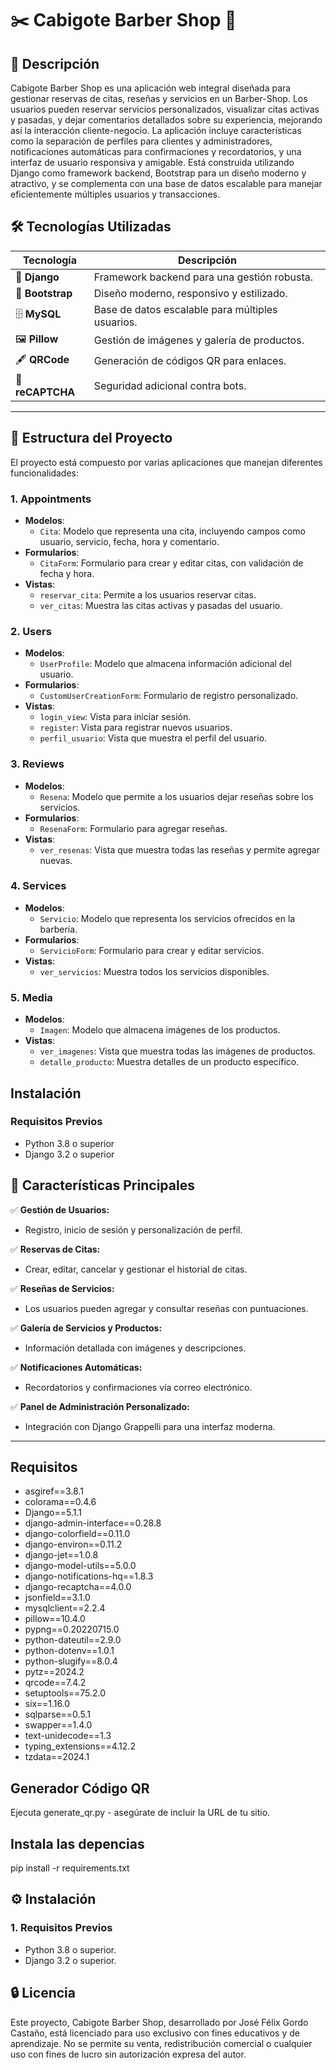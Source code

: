 # ✂️ **Cabigote Barber Shop** 🌟

## 📝 **Descripción**

Cabigote Barber Shop es una aplicación web integral diseñada para gestionar reservas de citas, reseñas y servicios en un Barber-Shop. Los usuarios pueden reservar servicios personalizados, visualizar citas activas y pasadas, y dejar comentarios detallados sobre su experiencia, mejorando así la interacción cliente-negocio. La aplicación incluye características como la separación de perfiles para clientes y administradores, notificaciones automáticas para confirmaciones y recordatorios, y una interfaz de usuario responsiva y amigable. Está construida utilizando Django como framework backend, Bootstrap para un diseño moderno y atractivo, y se complementa con una base de datos escalable para manejar eficientemente múltiples usuarios y transacciones.

## 🛠️ **Tecnologías Utilizadas**

| **Tecnología**    | **Descripción**                                |
|--------------------|-----------------------------------------------|
| 🐍 **Django**      | Framework backend para una gestión robusta.  |
| 🎨 **Bootstrap**   | Diseño moderno, responsivo y estilizado.     |
| 🗄️ **MySQL**        | Base de datos escalable para múltiples usuarios. |
| 🖼️ **Pillow**      | Gestión de imágenes y galería de productos.  |
| 🖋️ **QRCode**      | Generación de códigos QR para enlaces.       |
| 🔐 **reCAPTCHA**   | Seguridad adicional contra bots.             |

---

## 📂 **Estructura del Proyecto**

El proyecto está compuesto por varias aplicaciones que manejan diferentes funcionalidades:

### 1. Appointments

- **Modelos**: 
  - `Cita`: Modelo que representa una cita, incluyendo campos como usuario, servicio, fecha, hora y comentario.
- **Formularios**: 
  - `CitaForm`: Formulario para crear y editar citas, con validación de fecha y hora.
- **Vistas**: 
  - `reservar_cita`: Permite a los usuarios reservar citas.
  - `ver_citas`: Muestra las citas activas y pasadas del usuario.

### 2. Users

- **Modelos**: 
  - `UserProfile`: Modelo que almacena información adicional del usuario.
- **Formularios**: 
  - `CustomUserCreationForm`: Formulario de registro personalizado.
- **Vistas**: 
  - `login_view`: Vista para iniciar sesión.
  - `register`: Vista para registrar nuevos usuarios.
  - `perfil_usuario`: Vista que muestra el perfil del usuario.

### 3. Reviews

- **Modelos**: 
  - `Resena`: Modelo que permite a los usuarios dejar reseñas sobre los servicios.
- **Formularios**: 
  - `ResenaForm`: Formulario para agregar reseñas.
- **Vistas**: 
  - `ver_resenas`: Vista que muestra todas las reseñas y permite agregar nuevas.

### 4. Services

- **Modelos**: 
  - `Servicio`: Modelo que representa los servicios ofrecidos en la barbería.
- **Formularios**: 
  - `ServicioForm`: Formulario para crear y editar servicios.
- **Vistas**: 
  - `ver_servicios`: Muestra todos los servicios disponibles.

### 5. Media

- **Modelos**: 
  - `Imagen`: Modelo que almacena imágenes de los productos.
- **Vistas**: 
  - `ver_imagenes`: Vista que muestra todas las imágenes de productos.
  - `detalle_producto`: Muestra detalles de un producto específico.

## Instalación

### Requisitos Previos

- Python 3.8 o superior
- Django 3.2 o superior

## 🚀 **Características Principales**

✅ **Gestión de Usuarios:**
- Registro, inicio de sesión y personalización de perfil.

✅ **Reservas de Citas:**
- Crear, editar, cancelar y gestionar el historial de citas.

✅ **Reseñas de Servicios:**
- Los usuarios pueden agregar y consultar reseñas con puntuaciones.

✅ **Galería de Servicios y Productos:**
- Información detallada con imágenes y descripciones.

✅ **Notificaciones Automáticas:**
- Recordatorios y confirmaciones vía correo electrónico.

✅ **Panel de Administración Personalizado:**
- Integración con Django Grappelli para una interfaz moderna.

---

## Requisitos

- asgiref==3.8.1
- colorama==0.4.6
- Django==5.1.1
- django-admin-interface==0.28.8
- django-colorfield==0.11.0
- django-environ==0.11.2
- django-jet==1.0.8
- django-model-utils==5.0.0
- django-notifications-hq==1.8.3
- django-recaptcha==4.0.0
- jsonfield==3.1.0
- mysqlclient==2.2.4
- pillow==10.4.0
- pypng==0.20220715.0
- python-dateutil==2.9.0
- python-dotenv==1.0.1
- python-slugify==8.0.4
- pytz==2024.2
- qrcode==7.4.2
- setuptools==75.2.0
- six==1.16.0
- sqlparse==0.5.1
- swapper==1.4.0
- text-unidecode==1.3
- typing_extensions==4.12.2
- tzdata==2024.1


## Generador Código QR

Ejecuta generate_qr.py - asegúrate de incluir la URL de tu sitio.


## Instala las depencias

pip install -r requirements.txt

## ⚙️ **Instalación**

### **1. Requisitos Previos**
- Python 3.8 o superior.
- Django 3.2 o superior.


## 🔒 Licencia

Este proyecto, Cabigote Barber Shop, desarrollado por José Félix Gordo Castaño, está licenciado para uso exclusivo con fines educativos y de aprendizaje. No se permite su venta, redistribución comercial o cualquier uso con fines de lucro sin autorización expresa del autor.




